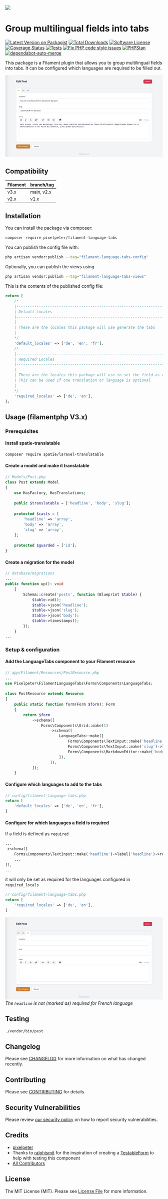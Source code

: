 ![](https://banners.beyondco.de/Filament%20Language%20Tabs.png?theme=light&packageManager=composer+require&packageName=pixelpeter%2Ffilament-language-tabs&pattern=architect&style=style_1&description=Group+multilingual+fields+into+tabs&md=1&showWatermark=0&fontSize=100px&images=translate)

# Group multilingual fields into tabs

[![Latest Version on Packagist](https://img.shields.io/packagist/v/pixelpeter/filament-language-tabs.svg?style=flat-square&t=123)](https://packagist.org/packages/pixelpeter/filament-language-tabs)
[![Total Downloads](https://img.shields.io/packagist/dt/pixelpeter/filament-language-tabs.svg?style=flat-square)](https://packagist.org/packages/pixelpeter/filament-language-tabs)
[![Software License](https://img.shields.io/badge/license-MIT-brightgreen.svg?style=flat-square)](LICENSE.md)
[![Coverage Status](https://coveralls.io/repos/github/pixelpeter/filament-language-tabs/badge.svg?branch=main)](https://coveralls.io/github/pixelpeter/filament-language-tabs?branch=main)
[![Tests](https://github.com/pixelpeter/filament-language-tabs/actions/workflows/run-tests.yml/badge.svg?branch=main)](https://github.com/pixelpeter/filament-language-tabs/actions/workflows/run-tests.yml)
[![Fix PHP code style issues](https://github.com/pixelpeter/filament-language-tabs/actions/workflows/fix-php-code-style-issues.yml/badge.svg)](https://github.com/pixelpeter/filament-language-tabs/actions/workflows/fix-php-code-style-issues.yml)
[![PHPStan](https://github.com/pixelpeter/filament-language-tabs/actions/workflows/phpstan.yml/badge.svg)](https://github.com/pixelpeter/filament-language-tabs/actions/workflows/phpstan.yml)
[![dependabot-auto-merge](https://github.com/pixelpeter/filament-language-tabs/actions/workflows/dependabot-auto-merge.yml/badge.svg)](https://github.com/pixelpeter/filament-language-tabs/actions/workflows/dependabot-auto-merge.yml)

This package is a Filament plugin that allows you to group multilingual fields into tabs. It can be configured which
languages are required to be filled out.

![](images/filament-language-tabs-example.de.png)

## Compatibility

| Filament | branch/tag |
|----------|------------|
| v3.x     | main, v2.x |
| v2.x     | v1.x       |

## Installation

You can install the package via composer:

```bash
composer require pixelpeter/filament-language-tabs
```

You can publish the config file with:

```bash
php artisan vendor:publish --tag="filament-language-tabs-config"
```

Optionally, you can publish the views using

```bash
php artisan vendor:publish --tag="filament-language-tabs-views"
```

This is the contents of the published config file:

```php
return [
    /*
    |--------------------------------------------------------------------------
    | Default Locales
    |--------------------------------------------------------------------------
    |
    | These are the locales this package will use generate the tabs
    |
    */
    'default_locales' => ['de', 'en', 'fr'],
    /*
    |--------------------------------------------------------------------------
    | Required Locales
    |--------------------------------------------------------------------------
    |
    | These are the locales this package will use to set the field as required
    | This can be used if one translation or language is optional
    |
    */
    'required_locales' => ['de', 'en'],
];
```

## Usage (filamentphp V3.x)

### Prerequisites

#### Install spatie-translatable

```bash
composer require spatie/laravel-translatable
```

#### Create a model and make it translatable

```php
// Models/Post.php
class Post extends Model
{
    use HasFactory, HasTranslations;

    public $translatable = ['headline', 'body', 'slug'];

    protected $casts = [
        'headline' => 'array',
        'body' => 'array',
        'slug' => 'array',
    ];

    protected $guarded = ['id'];
}
```

#### Create a migration for the model

```php
// database/migrations
...    
public function up(): void
    {
        Schema::create('posts', function (Blueprint $table) {
            $table->id();
            $table->json('headline');
            $table->json('slug');
            $table->json('body');
            $table->timestamps();
        });
    }
...
```

### Setup & configuration

#### Add the LanguageTabs component to your Filament resource

```php
// app/Filament/Resources/PostResource.php
...
use Pixelpeter\FilamentLanguageTabs\Forms\Components\LanguageTabs;

class PostResource extends Resource
{
    public static function form(Form $form): Form
    {
        return $form
            ->schema([
                Forms\Components\Grid::make(1)
                    ->schema([
                        LanguageTabs::make([
                            Forms\Components\TextInput::make('headline')->label('headline')->required(),
                            Forms\Components\TextInput::make('slug')->label('slug'),
                            Forms\Components\MarkdownEditor::make('body')->label('body'),   
                        ]),
                    ]),
            ]);
    }
```

#### Configure which languages to add to the tabs

```php 
// config/filament-language-tabs.php
return [
    'default_locales' => ['de', 'en', 'fr'],
]
```

#### Configure for which languages a field is required

If a field is defined as `required`

```php 
...
->schema([
    Forms\Components\TextInput::make('headline')->label('headline')->required(),
    ...
]),    
...
```

it will only be set as required for the languages configured in `required_locals`

```php
// config/filament-language-tabs.php
return [
    'required_locales' => ['de', 'en'],
]
```

![](images/filament-language-tabs-example.fr.png)
*The `headline` is not (marked as) required for French language*

## Testing

```bash
./vendor/bin/pest
```

## Changelog

Please see [CHANGELOG](CHANGELOG.md) for more information on what has changed recently.

## Contributing

Please see [CONTRIBUTING](.github/CONTRIBUTING.md) for details.

## Security Vulnerabilities

Please review [our security policy](../../security/policy) on how to report security vulnerabilities.

## Credits

- [pixelpeter](https://github.com/pixelpeter)
- Thanks to [ralphjsmit](https://github.com/ralphjsmit) for the inspiration of creating
  a [TestableForm](https://github.com/ralphjsmit/laravel-filament-components/blob/main/tests/Support/TestableForm.php)
  to help with testing this component
- [All Contributors](../../contributors)

## License

The MIT License (MIT). Please see [License File](LICENSE.md) for more information.
